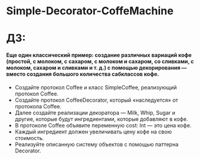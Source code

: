 # Simple-Decorator-CoffeMachine

# ДЗ:
 #### Еще один классический пример: создание различных вариаций кофе (простой, с молоком, с сахаром, с молоком и сахаром, со сливками, с молоком, сахаром и сливками и т. д.) с помощью декорирования — вместо создания большого количества сабклассов кофе.
- Создайте протокол Coffee и класс SimpleCoffee, реализующий протокол Coffee. 
- Создайте протокол CoffeeDecorator, который «наследуется» от протокола Coffee. 
- Далее создайте реализации декоратора — Milk, Whip, Sugar и другие, которые будут ингредиентами, которые добавляют в кофе. 
- В протоколе Coffee объявите переменную cost: Int — это цена кофе. 
- Каждый ингредиент должен увеличивать цену кофе на свою стоимость. 
- Реализуйте описанную систему объектов с помощью паттерна Decorator.
